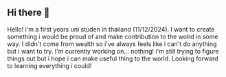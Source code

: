 ## Hi there 👋

<!--
**BlackyB0o/BlackyB0o** is a ✨ _special_ ✨ repository because its `README.md` (this file) appears on your GitHub profile.

Here are some ideas to get you started:

- 🔭 I’m currently working on ...
- 🌱 I’m currently learning ...
- 👯 I’m looking to collaborate on ...
- 🤔 I’m looking for help with ...
- 💬 Ask me about ...
- 📫 How to reach me: ...
- 😄 Pronouns: ...
- ⚡ Fun fact: ...
-->
Hello! i'm a first years uni studen in thailand (11/12/2024).
I want to create something i would be proud of and make contribution to the wolrd in some way.
I didn't come from wealth so i've always feels like i can't do anything but i want to try.
I'm currently working on... nothing! i'm still trying to figure things out but i hope i can make useful thing to the world.
Looking forward to learning everything i could!
